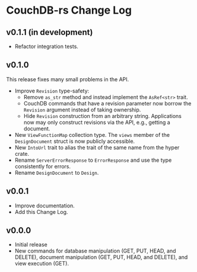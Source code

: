 # CouchDB-rs Change Log

## v0.1.1 (in development)

* Refactor integration tests.

## v0.1.0

This release fixes many small problems in the API.

* Improve `Revision` type-safety:
	* Remove `as_str` method and instead implement the `AsRef<str>` trait.
	* CouchDB commands that have a revision parameter now borrow the `Revision`
	  argument instead of taking ownership.
	* Hide `Revision` construction from an arbitrary string. Applications now may
	  only construct revisions via the API, e.g., getting a document.
* New `ViewFunctionMap` collection type. The `views` member of the
  `DesignDocument` struct is now publicly accessible.
* New `IntoUrl` trait to alias the trait of the same name from the hyper crate.
* Rename `ServerErrorResponse` to `ErrorResponse` and use the type consistently
  for errors.
* Rename `DesignDocument` to `Design`.

## v0.0.1

* Improve documentation.
* Add this Change Log.

## v0.0.0

* Initial release
* New commands for database manipulation (GET, PUT, HEAD, and DELETE), document
  manipulation (GET, PUT, HEAD, and DELETE), and view execution (GET).
